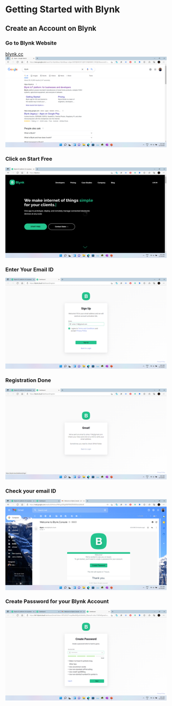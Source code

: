 # Getting Started with Blynk

## Create an Account on Blynk

### Go to Blynk Website
[blynk.cc](https://blynk.io/)
![Blynk Google](https://github.com/SinkuKumar/Blynk_Firebase/raw/main/Assets/Blynk/Screenshot%20(85).png)

### Click on Start Free
![Start Free](https://github.com/SinkuKumar/Blynk_Firebase/raw/main/Assets/Blynk/Screenshot%20(86).png)

### Enter Your Email ID
![Start Free](https://github.com/SinkuKumar/Blynk_Firebase/raw/main/Assets/Blynk/Screenshot%20(87).png)

### Registration Done
![Start Free](https://github.com/SinkuKumar/Blynk_Firebase/raw/main/Assets/Blynk/Screenshot%20(88).png)

### Check your email ID
![Start Free](https://github.com/SinkuKumar/Blynk_Firebase/raw/main/Assets/Blynk/Screenshot%20(89).png)

### Create Password for your Blynk Account
![Start Free](https://github.com/SinkuKumar/Blynk_Firebase/raw/main/Assets/Blynk/Screenshot%20(90).png)

